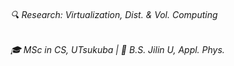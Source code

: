
###### 🔍 Research: Virtualization, Dist. & Vol. Computing  
###### 🎓 MSc in CS, UTsukuba | 📜 B.S. Jilin U, Appl. Phys.

<!-- 
###### 🔍 Research: Virtualization, Dist. & Vol. Computing  
###### 🎓 MSc in CS, UTsukuba | 📜 B.S. Jilin U, Appl. Phys. | 📚 RA at CUHK
 -->

<!-- 
###### 🎓MSc Student in CS at **Softlab, UTsukuba** | 📚RA at **CUHK** | 📜B.S. Jilin U, Appl. Phys.
###### 🔬**Research:** Virt Tech, WASM | 🛠️**RA:** Blockchain, NFT, Smart Contract | 💻Indie Developer
 -->
